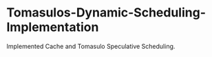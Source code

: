 # Tomasulos-Dynamic-Scheduling-Implementation
Implemented Cache and Tomasulo Speculative Scheduling.

